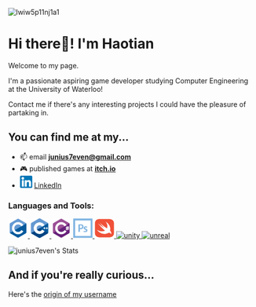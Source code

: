![lwiw5p11nj1a1](https://github.com/junius7even/junius7even/assets/33168288/091142cf-c408-4059-9ac8-4f2ca990b126)

<h1 align="left"> Hi there👋! I'm Haotian</h1>
Welcome to my page.


I'm a passionate aspiring game developer studying Computer Engineering at the University of Waterloo! 


Contact me if there's any interesting projects I could have the pleasure of partaking in.

## You can find me at my...
- 📫  email **junius7even@gmail.com**
- 🎮  published games at **[itch.io](https://junius7.itch.io/)**
- [<img src="174857.png" width="25" height="25" >](https://www.linkedin.com/in/haotian-mo-0b336b220/) [LinkedIn](https://www.linkedin.com/in/haotian-mo-0b336b220/)

<h3 align="left">Languages and Tools:</h3>
<p align="left"> <a href="https://www.cprogramming.com/" target="_blank" rel="noreferrer"> <img src="https://raw.githubusercontent.com/devicons/devicon/master/icons/c/c-original.svg" alt="c" width="40" height="40"/> </a> <a href="https://www.w3schools.com/cpp/" target="_blank" rel="noreferrer"> <img src="https://raw.githubusercontent.com/devicons/devicon/master/icons/cplusplus/cplusplus-original.svg" alt="cplusplus" width="40" height="40"/> </a> <a href="https://www.w3schools.com/cs/" target="_blank" rel="noreferrer"> <img src="https://raw.githubusercontent.com/devicons/devicon/master/icons/csharp/csharp-original.svg" alt="csharp" width="40" height="40"/> </a> <a href="https://www.photoshop.com/en" target="_blank" rel="noreferrer"> <img src="https://raw.githubusercontent.com/devicons/devicon/master/icons/photoshop/photoshop-line.svg" alt="photoshop" width="40" height="40"/> </a> <a href="https://developer.apple.com/swift/" target="_blank" rel="noreferrer"> <img src="https://raw.githubusercontent.com/devicons/devicon/master/icons/swift/swift-original.svg" alt="swift" width="40" height="40"/> </a> <a href="https://unity.com/" target="_blank" rel="noreferrer"> <img src="https://www.vectorlogo.zone/logos/unity3d/unity3d-icon.svg" alt="unity" width="40" height="40"/> </a> <a href="https://unrealengine.com/" target="_blank" rel="noreferrer"> <img src="https://raw.githubusercontent.com/kenangundogan/fontisto/036b7eca71aab1bef8e6a0518f7329f13ed62f6b/icons/svg/brand/unreal-engine.svg" alt="unreal" width="40" height="40"/> </a> </p>

![junius7even's Stats](https://github-readme-stats.vercel.app/api?username=junius7even&theme=tokyonight&show_icons=true&hide_border=false&count_private=true) 

## And if you're really curious...
Here's the [origin of my username](https://gundam.fandom.com/wiki/Junius_Seven)
